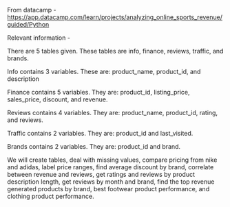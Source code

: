 From datacamp - https://app.datacamp.com/learn/projects/analyzing_online_sports_revenue/guided/Python

Relevant information - 

There are 5 tables given. These tables are info, finance, reviews, traffic, and brands. 

Info contains 3 variables. These are: product_name, product_id, and description

Finance contains 5 variables. They are: product_id, listing_price, sales_price, discount, and revenue.

Reviews contains 4 variables. They are: product_name, product_id, rating, and reviews.

Traffic contains 2 variables. They are: product_id and last_visited.

Brands contains 2 variables. They are: product_id and brand.

We will create tables, deal with missing values, compare pricing from nike and adidas, label price ranges, find average discount by brand, correlate between revenue and reviews, get ratings and reviews by product description length, get reviews by month and brand, find the top revenue generated products by brand, best footwear product performance, and clothing product performance.
